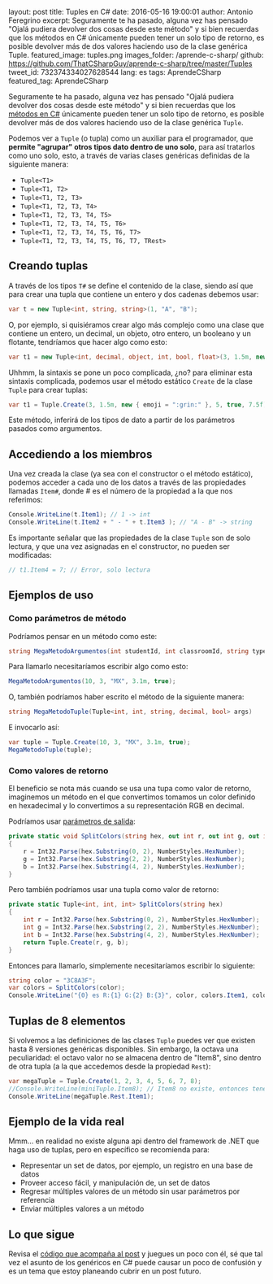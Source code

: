 layout: post
title: Tuples en C#
date: 2016-05-16 19:00:01
author: Antonio Feregrino
excerpt: Seguramente te ha pasado, alguna vez has pensado &quot;Ojalá pudiera devolver dos cosas desde este método&quot; y si bien recuerdas que los métodos en C# únicamente pueden tener un solo tipo de retorno, es posible devolver más de dos valores haciendo uso de la clase genérica Tuple.
featured_image: tuples.png
images_folder: /aprende-c-sharp/
github: https://github.com/ThatCSharpGuy/aprende-c-sharp/tree/master/Tuples
tweet_id: 732374334027628544
lang: es
tags: AprendeCSharp
featured_tag: AprendeCSharp

Seguramente te ha pasado, alguna vez has pensado "Ojalá pudiera devolver dos cosas desde este método" y si bien recuerdas que los <a href="../metodos-c-sharp">métodos en C#</a> únicamente pueden tener un solo tipo de retorno, es posible devolver más de dos valores haciendo uso de la clase genérica `Tuple`.  

Podemos ver a `Tuple` (o tupla) como un auxiliar para el programador, que **permite "agrupar" otros tipos dato dentro de uno solo**, para así tratarlos como uno solo, esto, a través de varias clases genéricas definidas de la siguiente manera:  

 - `Tuple<T1>`
 - `Tuple<T1, T2>`
 - `Tuple<T1, T2, T3>`
 - `Tuple<T1, T2, T3, T4>`
 - `Tuple<T1, T2, T3, T4, T5>`
 - `Tuple<T1, T2, T3, T4, T5, T6>`
 - `Tuple<T1, T2, T3, T4, T5, T6, T7>`
 - `Tuple<T1, T2, T3, T4, T5, T6, T7, TRest>`
 
 ## Creando tuplas
 
A través de los tipos `T#` se define el contenido de la clase, siendo así que para crear una tupla que contiene un entero y dos cadenas debemos usar:  

```csharp  
var t = new Tuple<int, string, string>(1, "A", "B");
```

O, por ejemplo, si quisiéramos crear algo más complejo como una clase que contiene un entero, un decimal, un objeto, otro entero, un booleano y un flotante, tendríamos que hacer algo como esto:    

```csharp  
var t1 = new Tuple<int, decimal, object, int, bool, float>(3, 1.5m, new { emoji = ":grin:" }, 5, true, 7.5f);
```

Uhhmm, la sintaxis se pone un poco complicada, ¿no? para eliminar esta sintaxis complicada, podemos usar el método estático `Create` de la clase `Tuple` para crear tuplas:  

```csharp  
var t1 = Tuple.Create(3, 1.5m, new { emoji = ":grin:" }, 5, true, 7.5f);
```

Este método, inferirá de los tipos de dato a partir de los parámetros pasados como argumentos.

## Accediendo a los miembros
Una vez creada la clase (ya sea con el constructor o el método estático), podemos acceder a cada uno de los datos a través de las propiedades llamadas  `Item#`, donde # es el número de la propiedad a la que nos referimos:  

```csharp  
Console.WriteLine(t.Item1); // 1 -> int
Console.WriteLine(t.Item2 + " - " + t.Item3 ); // "A - B" -> string
```

Es importante señalar que las propiedades de la clase `Tuple` son de solo lectura, y que una vez asignadas en el constructor, no pueden ser modificadas:  

```csharp  
// t1.Item4 = 7; // Error, solo lectura
```

## Ejemplos de uso  

### Como parámetros de método
Podríamos pensar en un método como este: 
  
```csharp  
string MegaMetodoArgumentos(int studentId, int classroomId, string type, decimal sum, bool active)
```

Para llamarlo necesitaríamos escribir algo como esto:  

```csharp  
MegaMetodoArgumentos(10, 3, "MX", 3.1m, true);
```

O, también podríamos haber escrito el método de la siguiente manera:  

```csharp  
string MegaMetodoTuple(Tuple<int, int, string, decimal, bool> args)
```

E invocarlo así:  

```csharp  
var tuple = Tuple.Create(10, 3, "MX", 3.1m, true);
MegaMetodoTuple(tuple);  
```

### Como valores de retorno

El beneficio se nota más cuando se usa una tupa como valor de retorno, imaginemos un método en el que convertimos tomamos un color definido en hexadecimal y lo convertimos a su representación RGB en decimal.

Podríamos usar [parámetros de salida](http://thatcsharpguy.com/post/out-ref-c-sharp/):  

```csharp  
private static void SplitColors(string hex, out int r, out int g, out int b)
{
    r = Int32.Parse(hex.Substring(0, 2), NumberStyles.HexNumber);
    g = Int32.Parse(hex.Substring(2, 2), NumberStyles.HexNumber);
    b = Int32.Parse(hex.Substring(4, 2), NumberStyles.HexNumber);
}
```

Pero también podríamos usar una tupla como valor de retorno:  

```csharp  
private static Tuple<int, int, int> SplitColors(string hex)
{
    int r = Int32.Parse(hex.Substring(0, 2), NumberStyles.HexNumber);
    int g = Int32.Parse(hex.Substring(2, 2), NumberStyles.HexNumber);
    int b = Int32.Parse(hex.Substring(4, 2), NumberStyles.HexNumber);
    return Tuple.Create(r, g, b);
}
```

Entonces para llamarlo, simplemente necesitaríamos escribir lo siguiente:  

```csharp  
string color = "3C8A3F";
var colors = SplitColors(color);
Console.WriteLine("{0} es R:{1} G:{2} B:{3}", color, colors.Item1, colors.Item2, colors.Item3);
```

## Tuplas de 8 elementos
Si volvemos a las definiciones de las clases `Tuple` puedes ver que existen hasta 8 versiones genéricas disponibles. Sin embargo, la octava una peculiaridad: el octavo valor no se almacena dentro de "Item8", sino dentro de otra tupla (a la que accedemos desde la propiedad `Rest`):  

```csharp  
var megaTuple = Tuple.Create(1, 2, 3, 4, 5, 6, 7, 8);
//Console.WriteLine(miniTuple.Item8); // Item8 no existe, entonces tenemos que usar Rest:
Console.WriteLine(megaTuple.Rest.Item1); 
```

## Ejemplo de la vida real
Mmm... en realidad no existe alguna api dentro del framework de .NET que haga uso de tuplas, pero en específico se recomienda para:

 - Representar un set de datos, por ejemplo, un registro en una base de datos
 - Proveer acceso fácil, y manipulación de, un set de datos
 - Regresar múltiples valores de un método sin usar parámetros por referencia
 - Enviar múltiples valores a un método
 
## Lo que sigue
Revisa el <a href="https://github.com/ThatCSharpGuy/aprende-c-sharp/tree/master/Tuples" target="_blank" rel="nofollow">código que acompaña al post</a> y juegues un poco con él, sé que tal vez el asunto de los genéricos en C# puede causar un poco de confusión y es un tema que estoy planeando cubrir en un post futuro.
